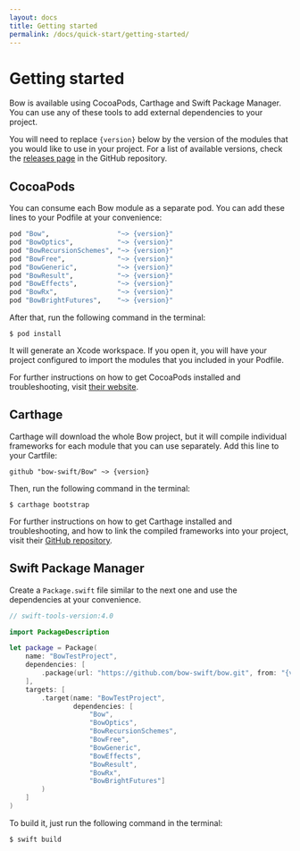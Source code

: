```yaml
---
layout: docs
title: Getting started
permalink: /docs/quick-start/getting-started/
---
```


# Getting started

 Bow is available using CocoaPods, Carthage and Swift Package Manager. You can use any of these tools to add external dependencies to your project.

 You will need to replace `{version}` below by the version of the modules that you would like to use in your project. For a list of available versions, check the [releases page](https://github.com/bow-swift/bow/releases) in the GitHub repository.

## CocoaPods

 You can consume each Bow module as a separate pod. You can add these lines to your Podfile at your convenience:

 ```ruby
 pod "Bow",                 "~> {version}"
 pod "BowOptics",           "~> {version}"
 pod "BowRecursionSchemes", "~> {version}"
 pod "BowFree",             "~> {version}"
 pod "BowGeneric",          "~> {version}"
 pod "BowResult",           "~> {version}"
 pod "BowEffects",          "~> {version}"
 pod "BowRx",               "~> {version}"
 pod "BowBrightFutures",    "~> {version}"
 ```

After that, run the following command in the terminal:

```
$ pod install
```

It will generate an Xcode workspace. If you open it, you will have your project configured to import the modules that you included in your Podfile.

For further instructions on how to get CocoaPods installed and troubleshooting, visit [their website](https://cocoapods.org/).

## Carthage

 Carthage will download the whole Bow project, but it will compile individual frameworks for each module that you can use separately. Add this line to your Cartfile:

 ```
 github "bow-swift/Bow" ~> {version}
 ```

 Then, run the following command in the terminal:

```
$ carthage bootstrap
```

 For further instructions on how to get Carthage installed and troubleshooting, and how to link the compiled frameworks into your project, visit their [GitHub repository](https://github.com/Carthage/Carthage).

## Swift Package Manager

 Create a `Package.swift` file similar to the next one and use the dependencies at your convenience.

```swift
// swift-tools-version:4.0

import PackageDescription

let package = Package(
    name: "BowTestProject",
    dependencies: [
        .package(url: "https://github.com/bow-swift/bow.git", from: "{version}")
    ],
    targets: [
        .target(name: "BowTestProject",
                dependencies: [
                    "Bow",
                    "BowOptics",
                    "BowRecursionSchemes",
                    "BowFree",
                    "BowGeneric",
                    "BowEffects",
                    "BowResult",
                    "BowRx",
                    "BowBrightFutures"]
        )
    ]
)
```

 To build it, just run the following command in the terminal:

 ```
 $ swift build
 ```
